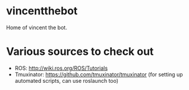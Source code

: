 # vincentthebot

Home of vincent the bot.

# Various sources to check out 

- ROS: http://wiki.ros.org/ROS/Tutorials
- Tmuxinator: https://github.com/tmuxinator/tmuxinator (for setting up automated scripts, can use roslaunch too)
